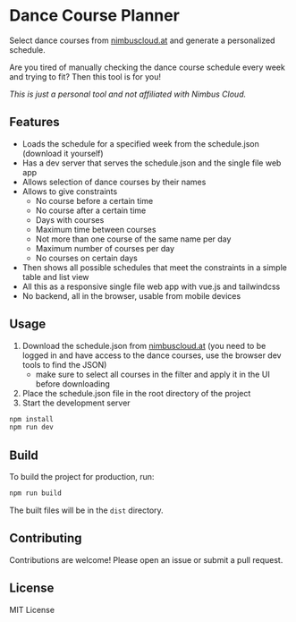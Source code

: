 # Dance Course Planner

Select dance courses from [nimbuscloud.at](https://community.nimbuscloud.at/#app/schedule/)
and generate a personalized schedule.

Are you tired of manually checking the dance course schedule every week and trying to fit?
Then this tool is for you!

*This is just a personal tool and not affiliated with Nimbus Cloud.*

## Features

- Loads the schedule for a specified week from the schedule.json (download it yourself)
- Has a dev server that serves the schedule.json and the single file web app
- Allows selection of dance courses by their names
- Allows to give constraints
  - No course before a certain time
  - No course after a certain time
  - Days with courses
  - Maximum time between courses
  - Not more than one course of the same name per day
  - Maximum number of courses per day
  - No courses on certain days
- Then shows all possible schedules that meet the constraints in a simple
  table and list view
- All this as a responsive single file web app with vue.js and tailwindcss
- No backend, all in the browser, usable from mobile devices
  
## Usage

1. Download the schedule.json from [nimbuscloud.at](https://community.nimbuscloud.at/#app/schedule/)
   (you need to be logged in and have access to the dance courses, use the browser dev tools to find the JSON)
   - make sure to select all courses in the filter and apply it in the UI before downloading
2. Place the schedule.json file in the root directory of the project
3. Start the development server

```bash
npm install
npm run dev
```

## Build
To build the project for production, run:

```bash
npm run build
```
The built files will be in the `dist` directory.

## Contributing

Contributions are welcome! Please open an issue or submit a pull request.

## License
MIT License